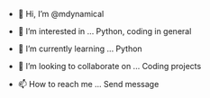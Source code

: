 - 👋 Hi, I’m @mdynamical

- 👀 I’m interested in ...
Python, coding in general
 
- 🌱 I’m currently learning ...
Python

- 💞️ I’m looking to collaborate on ... 
Coding projects

- 📫 How to reach me ...
Send message


<!---
mdynamical/mdynamical is a ✨ special ✨ repository because its `README.md` (this file) appears on your GitHub profile.
You can click the Preview link to take a look at your changes.
--->
